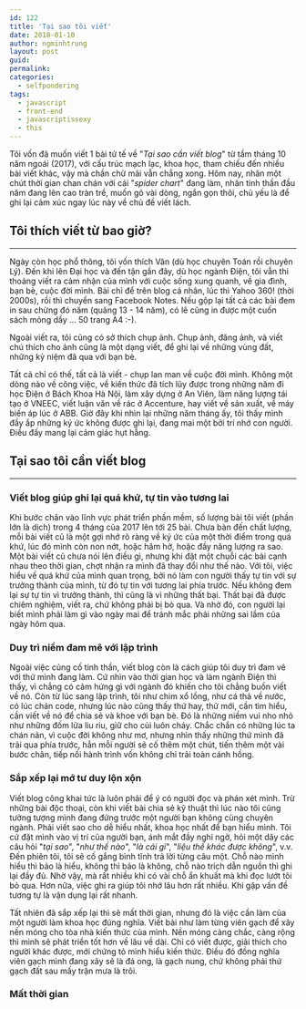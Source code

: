 ```yaml
---
id: 122
title: 'Tại sao tôi viết'
date: 2018-01-10  
author: ngminhtrung
layout: post
guid: 
permalink: 
categories:
  - selfpondering
tags:
  - javascript
  - front-end
  - javascriptissexy
  - this
---
```


Tôi vốn đã muốn viết 1 bài tử tế về "*Tại sao cần viết blog*" từ tầm tháng 10 năm ngoái (2017), với cấu trúc mạch lạc, khoa học, tham chiếu đến nhiều bài viết khác, vậy mà chần chừ mãi vẫn chẳng xong. Hôm nay, nhân một chút thời gian chan chán với cái "*spider chart*" đang làm, nhân tinh thần đầu năm đang lên cao tràn trề, muốn gõ vài dòng, ngắn gọn thôi, chủ yếu là để ghi lại cảm xúc ngay lúc này về chủ đề viết lách. 

## Tôi thích viết từ bao giờ?
---
Ngày còn học phổ thông, tôi vốn thích Văn (dù học chuyên Toán rồi chuyên Lý). Đến khi lên Đại học và đến tận gần đây, dù học ngành Điện, tôi vẫn thi thoảng viết ra cảm nhận của mình với cuộc sống xung quanh, về gia đình, bạn bè, cuộc đời mình. Bài chỉ để trên blog cá nhân, lúc thì Yahoo 360! (thời 2000s), rồi thì chuyển sang Facebook Notes. Nếu gộp lại tất cả các bài đem in sau chừng đó năm (quãng 13 - 14 năm), có lẽ cũng in được một cuốn sách mỏng dầy ... 50 trang A4 :-). 

Ngoài viết ra, tôi cũng có sở thích chụp ảnh. Chụp ảnh, đăng ảnh, và viết chú thích cho ảnh cũng là một dạng viết, để ghi lại về những vùng đất, những kỷ niệm đã qua với bạn bè. 

Tất cả chỉ có thế, tất cả là viết - chụp lan man về cuộc đời mình. Không một dòng nào về công việc, về kiến thức đã tích lũy được trong những năm đi học Điện ở Bách Khoa Hà Nội, làm xây dựng ở An Viên, làm năng lượng tái tạo ở VNEEC, viết luận văn về rác ở Accenture, hay viết về sản xuất, về máy biến áp lúc ở ABB. Giờ đây khi nhìn lại những năm tháng ấy, tôi thấy mình đầy ắp những ký ức không được ghi lại, đang mai một bởi trí nhớ con người. Điều đấy mang lại cảm giác hụt hẫng.  

## Tại sao tôi cần viết blog
---
### Viết blog giúp ghi lại quá khứ, tự tin vào tương lai

Khi bước chân vào lĩnh vực phát triển phần mềm, số lượng bài tôi viết (phần lớn là dịch) trong 4 tháng của 2017 lên tới 25 bài. Chưa bàn đến chất lượng, mỗi bài viết cũ là một gợi nhớ rõ ràng về ký ức của một thời điểm trong quá khứ, lúc đó mình còn non nớt, hoặc hăm hở, hoặc đầy năng lượng ra sao. Một bài viết cũ chưa nói lên điều gì, nhưng khi đặt một chuỗi các bài cạnh nhau theo thời gian, chợt nhận ra mình đã thay đổi như thế nào. Với tôi, việc hiểu về quá khứ của mình quan trọng, bởi nó làm con người thấy tự tin với sự trưởng thành của mình, từ đó tự tin với tương lai phía trước. Nếu không đem lại sự tự tin vì trưởng thành, thì cũng là vì những thất bại. Thất bại đã được chiêm nghiệm, viết ra, chứ không phải bị bỏ qua. Và nhờ đó, con người lại biết mình phải làm gì vào ngày mai để tránh mắc phải những sai lầm của ngày hôm qua. 

### Duy trì niềm đam mê với lập trình

Ngoài việc củng cố tinh thần, viết blog còn là cách giúp tôi duy trì đam vê với thứ mình đang làm. Cứ nhìn vào thời gian học và làm ngành Điện thì thấy, vì chẳng có cảm hứng gì với ngành đó khiến cho tôi chẳng buồn viết về nó. Còn từ lúc sang lập trình, tôi như chim xổ lồng, như cá thả về nước, có lúc chán code, nhưng lúc nào cũng thấy thứ hay, thứ mới, cần tìm hiểu, cần viết về nó để chia sẻ và khoe với bạn bè. Đó là những niềm vui nho nhỏ như những đốm lửa liu riu, giữ cho củi luôn cháy. Chắc chắn có những lúc ta chán nản, vì cuộc đời không như mơ, nhưng nhìn thấy những thứ mình đã trải qua phía trước, hẳn mỗi người sẽ cố thêm một chút, tiến thêm một vài bước chân, tiếp nối hành trình vốn không chỉ trải toàn cánh hồng.

### Sắp xếp lại mớ tư duy lộn xộn

Viết blog công khai tức là luôn phải để ý có người đọc và phán xét mình. Trừ những bài độc thoại, còn khi viết bài chia sẻ kỹ thuật thì lúc nào tôi cũng tưởng tượng mình đang đứng trước một người bạn không cùng chuyên ngành. Phải viết sao cho dễ hiểu nhất, khoa học nhất để bạn hiểu mình. Tôi cứ đặt mình vào vị trí của người bạn, ánh mắt đầy nghi ngờ, hỏi một dãy các câu hỏi "*tại sao*", "*như thế nào*", "*là cái gì*", "*liệu thế khác được không*", v.v. Đến phiên tôi, tôi sẽ cố gắng bình tĩnh trả lời từng câu một. Chỗ nào mình hiểu thì bảo là hiểu, không thì bảo là không, chỗ nào trích dẫn nguồn thì ghi lại đầy đủ. Nhờ vậy, mà rất nhiều khi có vài chỗ ẩn khuất mà khi đọc lướt tôi bỏ qua. Hơn nữa, việc ghi ra giúp tôi nhớ lâu hơn rất nhiều. Khi gặp vấn đề tương tự là vận dụng lại rất nhanh.

Tất nhiên đã sắp xếp lại thì sẽ mất thời gian, nhưng đó là việc cần làm của một người làm khoa học đúng nghĩa. Viết bài như làm từng viên gạch để xây nền móng cho tòa nhà kiến thức của mình. Nền móng càng chắc, càng rộng thì mình sẽ phát triển tốt hơn về lâu về dài. Chỉ có viết được, giải thích cho người khác được, mới chứng tỏ mình hiểu kiến thức. Điều đó đồng nghĩa viên gạch mình đang xây sẽ là đá ong, là gạch nung, chứ không phải thứ gạch đất sau mấy trận mưa là trôi. 

### Mất thời gian